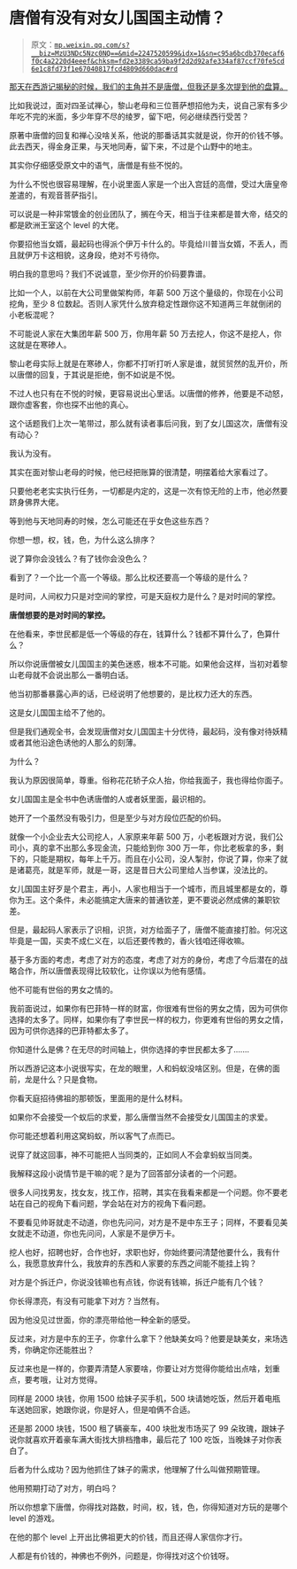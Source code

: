 # 唐僧有没有对女儿国国主动情？

> 原文：[`mp.weixin.qq.com/s?__biz=MzU3NDc5Nzc0NQ==&mid=2247520599&idx=1&sn=c95a6bcdb370ecaf6f0c4a2220d4eeef&chksm=fd2e3389ca59ba9f2d2d92afe334af87ccf70fe5cd6e1c8fd73f1e67040817fcd4809d660dac#rd`](http://mp.weixin.qq.com/s?__biz=MzU3NDc5Nzc0NQ==&mid=2247520599&idx=1&sn=c95a6bcdb370ecaf6f0c4a2220d4eeef&chksm=fd2e3389ca59ba9f2d2d92afe334af87ccf70fe5cd6e1c8fd73f1e67040817fcd4809d660dac#rd)

[那天在西游记揭秘的时候，我们的主角并不是唐僧，但我还是多次提到他的盘算。](http://mp.weixin.qq.com/s?__biz=MzU0MjYwNDU2Mw==&mid=2247508085&idx=1&sn=e523e08b47d2bc4861aa42d8f2931595&chksm=fb1acc09cc6d451fec79ef97a37fd43eed92575eb77efd7e9448b6556341f8215ee43df68472&scene=21#wechat_redirect) 

比如我说过，面对四圣试禅心，黎山老母和三位菩萨想招他为夫，说自己家有多少年吃不完的米面，多少年穿不尽的绫罗，留下吧，何必继续西行受苦？

原著中唐僧的回复和禅心没啥关系，他说的那番话其实就是说，你开的价钱不够。此去西天，得金身正果，与天地同寿，留下来，不过是个山野中的地主。 

其实你仔细感受原文中的语气，唐僧是有些不悦的。

为什么不悦也很容易理解，在小说里面人家是一个出入宫廷的高僧，受过大唐皇帝差遣的，有观音菩萨指引。 

可以说是一种非常镀金的创业团队了，搁在今天，相当于往来都是普大帝，结交的都是欧洲王室这个 level 的大佬。

你要招他当女婿，最起码也得派个伊万卡什么的。毕竟给川普当女婿，不丢人，而且就伊万卡这相貌，这身段，绝对不亏待你。

明白我的意思吗？我们不说诚意，至少你开的价码要靠谱。

比如一个人，以前在大公司里做架构师，年薪 500 万这个量级的，你现在小公司挖角，至少 8 位数起。否则人家凭什么放弃稳定性跟你这不知道两三年就倒闭的小老板混呢？ 

不可能说人家在大集团年薪 500 万，你用年薪 50 万去挖人，你这不是挖人，你这就是在寒碜人。 

黎山老母实际上就是在寒碜人，你都不打听打听人家是谁，就贸贸然的乱开价，所以唐僧的回复，于其说是拒绝，倒不如说是不悦。

不过人也只有在不悦的时候，更容易说出心里话。以唐僧的修养，他要是不动怒，跟你虚客套，你也探不出他的真心。 

这个话题我们上次一笔带过，那么就有读者事后问我，到了女儿国这次，唐僧有没有动心？ 

我认为没有。 

其实在面对黎山老母的时候，他已经把账算的很清楚，明摆着给大家看过了。

只要他老老实实执行任务，一切都是内定的，这是一次有惊无险的上市，他必然要跻身佛界大佬。

等到他与天地同寿的时候，怎么可能还在乎女色这些东西？

你想一想，权，钱，色，为什么这么排序？

说了算你会没钱么？有了钱你会没色么？

看到了？一个比一个高一个等级。那么比权还要高一个等级的是什么？

是时间，人间权力只是对空间的掌控，可是天庭权力是什么？是对时间的掌控。

**唐僧想要的是对时间的掌控。**

在他看来，李世民都是低一个等级的存在，钱算什么？钱都不算什么了，色算什么？

所以你说唐僧被女儿国国主的美色迷惑，根本不可能。如果他会这样，当初对着黎山老母就不会说出那么一番明白话。

他当初那番暴露心声的话，已经说明了他想要的，是比权力还大的东西。

这是女儿国国主给不了他的。

但是我们通观全书，会发现唐僧对女儿国国主十分优待，最起码，没有像对待妖精或者其他沿途色诱他的人那么的刻薄。

为什么？

我认为原因很简单，尊重。俗称花花轿子众人抬，你给我面子，我也得给你面子。

女儿国国主是全书中色诱唐僧的人或者妖里面，最识相的。

她开了一个虽然没有吸引力，但是至少与对方段位匹配的价码。

就像一个小企业去大公司挖人，人家原来年薪 500 万，小老板跟对方说，我们公司小，真的拿不出那么多现金流，只能给到你 300 万一年，你比老板拿的多，剩下的，只能是期权，每年上千万。而且在小公司，没人掣肘，你说了算，你来了就是诸葛亮，就是军师，就是一哥，这是昔日大公司里给人当参谋，没法比的。

女儿国国主好歹是个君主，再小，人家也相当于一个城市，而且城里都是女的，尊你为王。这个条件，未必能搞定大唐来的普通钦差，更不要说必然成佛的兼职钦差。

但是，最起码人家表示了识相，识货，对方给面子了，唐僧不能直接打脸。何况这毕竟是一国，买卖不成仁义在，以后还要传教的，香火钱咱还得收嘛。

基于多方面的考虑，考虑了对方的态度，考虑了对方的身份，考虑了今后潜在的战略合作，所以唐僧表现得比较软化，让你误以为他有感情。

他不可能有世俗的男女之情的。

我前面说过，如果你有巴菲特一样的财富，你很难有世俗的男女之情，因为可供你选择的太多了。同样，如果你有了李世民一样的权力，你更难有世俗的男女之情，因为可供你选择的巴菲特都太多了。

你知道什么是佛？在无尽的时间轴上，供你选择的李世民都太多了.......

所以西游记这本小说很写实，在龙的眼里，人和蚂蚁没啥区别。但是，在佛的面前，龙是什么？只是食物。

你看天庭招待佛祖的那顿饭，里面用的是什么材料。

如果你不会接受一个蚁后的求爱，那么唐僧当然不会接受女儿国国主的求爱。

你可能还想着利用这窝蚂蚁，所以客气了点而已。

说穿了就这回事，神不可能把人当同类的，正如同人不会拿蚂蚁当同类。

我解释这段小说情节是干嘛的呢？是为了回答部分读者的一个问题。

很多人问找男友，找女友，找工作，招聘，其实在我看来都是一个问题。你不要老站在自己的视角下看问题，学会站在对方的视角下看问题。

不要看见帅哥就走不动道，你也先问问，对方是不是中东王子；同样，不要看见美女就走不动道，你也先问问，人家是不是伊万卡。

挖人也好，招聘也好，合作也好，求职也好，你始终要问清楚他要什么，我有什么，我愿意放弃什么，我放弃的东西和人家要的东西之间能不能挂上钩？

对方是个拆迁户，你说没钱嘛也有点钱，你说有钱嘛，拆迁户能有几个钱？

你长得漂亮，有没有可能拿下对方？当然有。

因为他没见过世面，你的漂亮带给他一种全新的感受。

反过来，对方是中东的王子，你拿什么拿下？他缺美女吗？他要是缺美女，来场选秀，你确定你还能胜出？

反过来也是一样的，你要弄清楚人家要啥，你要让对方觉得你能给出点啥，划重点，要考哦，让对方觉得。

同样是 2000 块钱，你用 1500 给妹子买手机，500 块请她吃饭，然后开着电瓶车送她回家，她跟你说，你是好人，但是咱俩不合适。

还是那 2000 块钱，1500 租了辆豪车，400 块批发市场买了 99 朵玫瑰，跟妹子说你就喜欢开着豪车满大街找大排档撸串，最后花了 100 吃饭，当晚妹子对你表白了。

后者为什么成功？因为他抓住了妹子的需求，他理解了什么叫做预期管理。

他用预期打动了对方，明白吗？

所以你想拿下唐僧，你得找对路数，时间，权，钱，色，你得知道对方玩的是哪个 level 的游戏。

在他的那个 level 上开出比佛祖更大的价钱，而且还得人家信你才行。

人都是有价钱的，神佛也不例外，问题是，你得找对这个价钱呀。